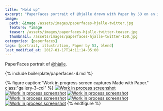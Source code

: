 ```yaml
---
title: "Hold up"
excerpt: "PaperFaces portrait of @hjalle drawn with Paper by 53 on an iPad."
image: 
  path: &image /assets/images/paperfaces-hjalle-twitter.jpg 
  feature: *image
  teaser: /assets/images/paperfaces-hjalle-twitter-teaser.jpg
  thumbnail: /assets/images/paperfaces-hjalle-twitter-150.jpg
categories: [paperfaces]
tags: [portrait, illustration, Paper by 53, blend]
last_modified_at: 2017-01-17T14:11:14-05:00
---
```


PaperFaces portrait of [@hjalle](https://twitter.com/hjalle).

{% include boilerplate/paperfaces-4.md %}

{% figure caption:"Work in progress screen captures Made with Paper." class:"gallery-3-col" %}
[![Work in process screenshot](/assets/images/paperfaces-hjalle-process-1-600.jpg)](/assets/images/paperfaces-hjalle-process-1-lg.jpg)
[![Work in process screenshot](/assets/images/paperfaces-hjalle-process-2-600.jpg)](/assets/images/paperfaces-hjalle-process-2-lg.jpg)
[![Work in process screenshot](/assets/images/paperfaces-hjalle-process-3-600.jpg)](/assets/images/paperfaces-hjalle-process-3-lg.jpg)
[![Work in process screenshot](/assets/images/paperfaces-hjalle-process-4-600.jpg)](/assets/images/paperfaces-hjalle-process-4-lg.jpg)
[![Work in process screenshot](/assets/images/paperfaces-hjalle-process-5-600.jpg)](/assets/images/paperfaces-hjalle-process-5-lg.jpg)
[![Work in process screenshot](/assets/images/paperfaces-hjalle-process-6-600.jpg)](/assets/images/paperfaces-hjalle-process-6-lg.jpg)
{% endfigure %}
